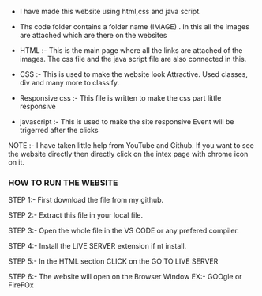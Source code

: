 *  I have made this website using html,css and java script.

*  Ths code folder contains a folder name (IMAGE) . 
   In this all the images are attached which are there on the websites

* HTML :- This is the main page where all the links are attached of the images.
          The css file and the java script file are also connected in this.

* CSS :- This is used to make the website look Attractive.
         Used classes, div and many more to classify.
          
* Responsive css :- This file is written to make the css part little responsive
    
* javascript :- This is used to make the site responsive 
                Event will be trigerred after the clicks 


NOTE :-  I have taken little help from YouTube and Github.
         If you want to see the website directly then directly click on the intex page with chrome icon on it.

###  HOW TO RUN THE WEBSITE ###

STEP 1:-  First download the file from my github.

STEP 2:- Extract this file in your local file.

STEP 3:- Open the whole file in the VS CODE or any prefered compiler.

STEP 4:- Install the  LIVE SERVER extension if nt install.

STEP 5:- In the HTML section CLICK on the  GO TO LIVE SERVER 

STEP 6:- The website will open on the Browser Window  EX:- GOOgle or FireFOx
         



